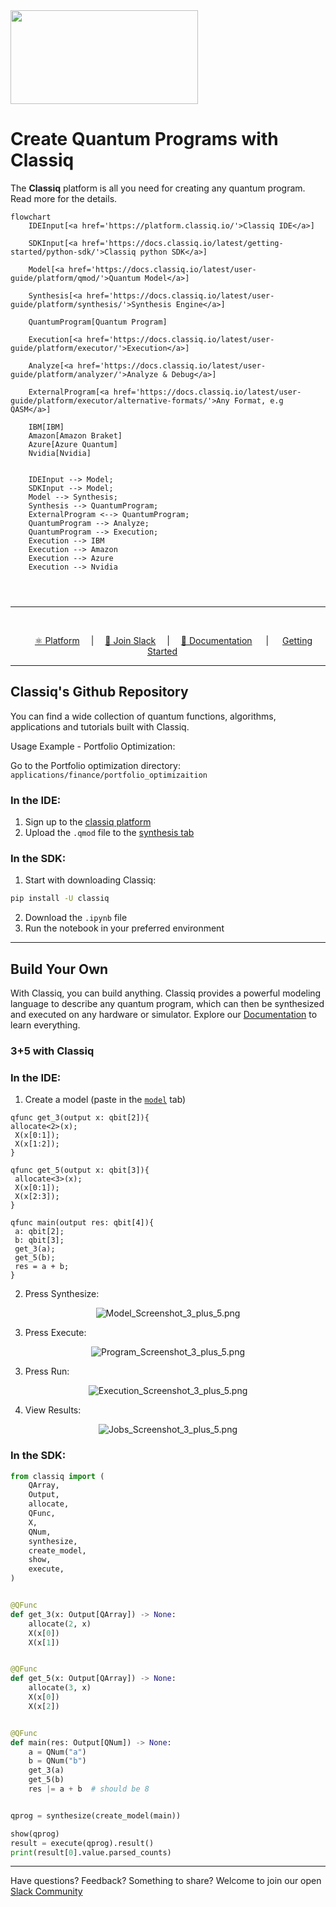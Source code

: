 <div align="left">
    <img src="README_resources/classiq-logo.svg" width="300" height="150">
</div>

# Create Quantum Programs with Classiq

The **Classiq** platform is all you need for creating any quantum program. Read more for the details.

```mermaid
flowchart
    IDEInput[<a href='https://platform.classiq.io/'>Classiq IDE</a>]

    SDKInput[<a href='https://docs.classiq.io/latest/getting-started/python-sdk/'>Classiq python SDK</a>]

    Model[<a href='https://docs.classiq.io/latest/user-guide/platform/qmod/'>Quantum Model</a>]

    Synthesis[<a href='https://docs.classiq.io/latest/user-guide/platform/synthesis/'>Synthesis Engine</a>]

    QuantumProgram[Quantum Program]

    Execution[<a href='https://docs.classiq.io/latest/user-guide/platform/executor/'>Execution</a>]

    Analyze[<a href='https://docs.classiq.io/latest/user-guide/platform/analyzer/'>Analyze & Debug</a>]

    ExternalProgram[<a href='https://docs.classiq.io/latest/user-guide/platform/executor/alternative-formats/'>Any Format, e.g QASM</a>]

    IBM[IBM]
    Amazon[Amazon Braket]
    Azure[Azure Quantum]
    Nvidia[Nvidia]


    IDEInput --> Model;
    SDKInput --> Model;
    Model --> Synthesis;
    Synthesis --> QuantumProgram;
    ExternalProgram <--> QuantumProgram;
    QuantumProgram --> Analyze;
    QuantumProgram --> Execution;
    Execution --> IBM
    Execution --> Amazon
    Execution --> Azure
    Execution --> Nvidia




```

<hr>
<br>

<p align="center">
   &emsp;
   <a href="https://short.classiq.io/join-slack">⚛️ Platform</a>
   &emsp;|&emsp;
   <a href="https://short.classiq.io/join-slack">👋 Join Slack</a>
   &emsp;|&emsp;
   <a href="https://docs.classiq.io/latest/user-guide/">📖 Documentation</a>
   &emsp; | &emsp;
   <a href="https://docs.classiq.io/latest/getting-started/">Getting Started</a>
   &emsp;
</p>

<hr>

## Classiq's Github Repository

You can find a wide collection of quantum functions, algorithms, applications and tutorials built with Classiq.

Usage Example - Portfolio Optimization:

Go to the Portfolio optimization directory: `applications/finance/portfolio_optimizaition`

### In the IDE:

1. Sign up to the <a href='https://platform.classiq.io/'>classiq platform</a>
2. Upload the `.qmod` file to the <a href='https://platform.classiq.io/synthesis'>synthesis tab</a>

### In the SDK:

1. Start with downloading Classiq:

```bash
pip install -U classiq
```

2. Download the `.ipynb` file
3. Run the notebook in your preferred environment

<hr>

## Build Your Own

With Classiq, you can build anything. Classiq provides a powerful modeling language to describe any quantum program, which can then be synthesized and executed on any hardware or simulator. Explore our <a href="https://docs.classiq.io/latest/user-guide/">Documentation</a> to learn everything.

### 3+5 with Classiq

### In the IDE:

1. Create a model (paste in the <a href="https://platform.classiq.io/dsl-synthesis">`model`</a> tab)

```
qfunc get_3(output x: qbit[2]){
allocate<2>(x);
 X(x[0:1]);
 X(x[1:2]);
}

qfunc get_5(output x: qbit[3]){
 allocate<3>(x);
 X(x[0:1]);
 X(x[2:3]);
}

qfunc main(output res: qbit[4]){
 a: qbit[2];
 b: qbit[3];
 get_3(a);
 get_5(b);
 res = a + b;
}
```

2. Press Synthesize:
<center>

![Model_Screenshot_3_plus_5.png](README_resources/Model_Screenshot_3_plus_5.png)

</center>

3. Press Execute:
<center>

![Program_Screenshot_3_plus_5.png](README_resources/Program_Screenshot_3_plus_5.png)

</center>

3. Press Run:
<center>

![Execution_Screenshot_3_plus_5.png](README_resources/Execution_Screenshot_3_plus_5.png)

</center>

4. View Results:
<center>

![Jobs_Screenshot_3_plus_5.png](README_resources/Jobs_Screenshot_3_plus_5.png)

</center>

### In the SDK:

```python
from classiq import (
    QArray,
    Output,
    allocate,
    QFunc,
    X,
    QNum,
    synthesize,
    create_model,
    show,
    execute,
)


@QFunc
def get_3(x: Output[QArray]) -> None:
    allocate(2, x)
    X(x[0])
    X(x[1])


@QFunc
def get_5(x: Output[QArray]) -> None:
    allocate(3, x)
    X(x[0])
    X(x[2])


@QFunc
def main(res: Output[QNum]) -> None:
    a = QNum("a")
    b = QNum("b")
    get_3(a)
    get_5(b)
    res |= a + b  # should be 8


qprog = synthesize(create_model(main))

show(qprog)
result = execute(qprog).result()
print(result[0].value.parsed_counts)
```

<hr>

Have questions? Feedback? Something to share?
Welcome to join our open <a href="https://short.classiq.io/join-slack">Slack Community</a>
